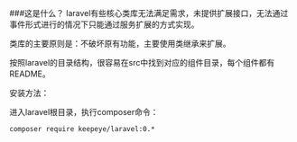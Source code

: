 ###这是什么？
laravel有些核心类库无法满足需求，未提供扩展接口，无法通过事件形式进行的情况下只能通过服务扩展的方式实现。

类库的主要原则是：不破坏原有功能，主要使用类继承来扩展。

按照laravel的目录结构，很容易在src中找到对应的组件目录，每个组件都有README。

安装方法：

进入laravel根目录，执行composer命令：

    composer require keepeye/laravel:0.*